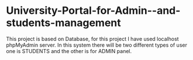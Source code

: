 # University-Portal-for-Admin--and-students-management
This project is based on Database, for this project I have used localhost phpMyAdmin server. In this system there will be two different types of user one is STUDENTS and the other is for ADMIN panel. 
